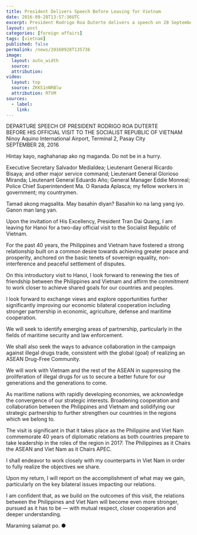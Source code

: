 ```yaml
---
title: President Delivers Speech Before Leaving for Vietnam
date: 2016-09-28T13:57:36UTC
excerpt: President Rodrigo Roa Duterte delivers a speech on 28 September 2016 at Ninoy Aquino International Airport, Terminal 2, Pasay City, before leaving for the Socialist Republic of Vietnam.
layout: post
categories: [foreign affairs]
tags: [vietnam]
published: false
permalink: /news/20160928T135736
image:
  layout: auto_width
  source: 
  attribution: 
video:
  layout: top
  source: ZKKS1nNRBlw
  attribution: RTVM
sources:
  - label:
    link:
---
```


DEPARTURE SPEECH OF PRESIDENT RODRIGO ROA DUTERTE<br/>
BEFORE HIS OFFICIAL VISIT TO THE SOCIALIST REPUBLIC OF VIETNAM<br/>
Ninoy Aquino International Airport, Terminal 2, Pasay City<br/>
SEPTEMBER 28, 2016<br/>

Hintay kayo, naghahanap ako ng maganda. Do not be in a hurry.

Executive Secretary Salvador Medialdea; Lieutenant General Ricardo Bisaya; and other major service command; Lieutenant General Glorioso Miranda; Lieutenant General Eduardo Año; General Manager Eddie Monreal; Police Chief Superintendent Ma. O Ranada Aplasca; my fellow workers in government; my countrymen. 

Tamad akong magsalita. May basahin diyan? Basahin ko na lang yang iyo. Ganon man lang yan.     

Upon the invitation of His Excellency, President Tran Dai Quang, I am leaving for Hanoi for a two-day official visit to the Socialist Republic of Vietnam.

For the past 40 years, the Philippines and Vietnam have fostered a strong relationship built on a common desire towards achieving greater peace and prosperity, anchored on the basic tenets of sovereign equality, non-interference and peaceful settlement of disputes.

On this introductory visit to Hanoi, I look forward to renewing the ties of friendship between the Philippines and Vietnam and affirm the commitment to work closer to achieve shared goals for our countries and peoples.
 
I look forward to exchange views and explore opportunities further significantly improving our economic bilateral cooperation including stronger partnership in economic, agriculture, defense and maritime cooperation.  

We will seek to identify emerging areas of partnership, particularly in the fields of maritime security and law enforcement. 

We shall also seek the ways to advance collaboration in the campaign against illegal drugs trade, consistent with the global (goal) of realizing an ASEAN Drug-Free Community.  

We will work with Vietnam and the rest of the ASEAN in suppressing the proliferation of illegal drugs for us to secure a better future for our generations and the generations to come.

As maritime nations with rapidly developing economies, we acknowledge the convergence of our strategic interests. Broadening cooperation and collaboration between the Philippines and Vietnam and solidifying our strategic partnership to further strengthen our countries in the regions which we belong to. 

The visit is significant in that it takes place as the Philippine and Viet Nam commemorate 40 years of diplomatic relations as both countries prepare to take leadership in the roles of the region in 2017: The Philippines as it Chairs the ASEAN and Viet Nam as it Chairs APEC. 

I shall endeavor to work closely with my counterparts in Viet Nam in order to fully realize the objectives we share.  

Upon my return, I will report on the accomplishment of what may we gain, particularly on the key bilateral issues impacting our relations.

I am confident that, as we build on the outcomes of this visit, the relations between the Philippines and Viet Nam will become even more stronger, pursued as it has to be — with  mutual respect, closer cooperation and deeper understanding.

Maraming salamat po.
&#x25cf;
